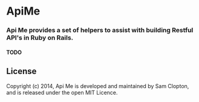 ApiMe
=========

### Api Me provides a set of helpers to assist with building Restful API's in Ruby on Rails.

#### TODO

## License
Copyright (c) 2014, Api Me is developed and maintained by Sam Clopton, and is released under the open MIT Licence.
